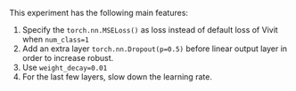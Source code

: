 This experiment has the following main features:
1. Specify the `torch.nn.MSELoss()` as loss instead of default loss of Vivit when `num_class=1`
2. Add an extra layer `torch.nn.Dropout(p=0.5)` before linear output layer in order to increase robust.
3. Use `weight_decay=0.01`
4. For the last few layers, slow down the learning rate.